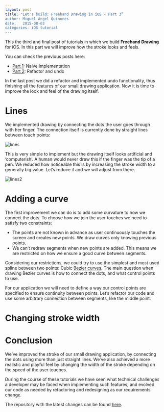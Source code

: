 ```yaml
---
layout: post
title: "Let's build: Freehand Drawing in iOS - Part 3”
author: Miguel Angel Quinones
date:   2015-08-03
categories: iOS tutorial
---
```


This the third and final post of tutorials in which we build **Freehand Drawing** for iOS. In this part we will improve how the stroke looks and feels.

You can check the previous posts here:
- [Part 1][post1]: Naive implementation
- [Part 2][post2]: Refactor and undo

In the last post we did a refactor and implemented undo functionality, thus finishing all the features of our small drawing application. Now it is time to improve the look and feel of the drawing itself.

# Lines

We implemented drawing by connecting the dots the user goes through with her finger. The connection itself is currently done by straight lines between touch points:

![lines]({{page.imgdir}}/lines.png)

This is very simple to implement but the drawing itself looks artificial and ‘computerish’. A human would never draw this if the finger was the tip of a pen. We reduced how noticeable this is by increasing the stroke width to a generally big value. Let’s reduce it and we will adjust from there.

![lines2]({{page.imgdir}}/lines2.png)

# Adding a curve

The first improvement we can do is to add some curvature to how we connect the dots. To choose how we join the user touches we need to satisfy two constraints:

- The points are not known in advance as user continuously touches the screen and creates new points. We draw curves only knowing previous points.
- We can’t redraw segments when new points are added. This means we are restricted on how we ensure a good curve between segments.

Considering our restrictions, we could try to use the simplest and most used spline between two points: Cubic [Bezier curves][bezier]. The main question when drawing Bezier curves is how to connect the dots, and what control points to use. 

For our application we will need to define a way our control points are specified to ensure continuity between points. Let’s refactor our code and use some arbitrary connection between segments, like the middle point.

# Changing stroke width

# Conclusion

We’ve improved the stroke of our small drawing application, by connecting the dots using more than just straight lines. We’ve also achieved a more realistic and playful feel by changing the width of the stroke depending on the speed of the user touches. 

During the course of these tutorials we have seen what technical challenges a developer may be faced when implementing such features, and evolved our code as needed by refactoring and redesigning as our requirements change.

The repository with the latest changes can be found [here][final].

[post1]: {{site.url}}/blog/2015/06/15/lets-build-freehand-drawing-in-ios-part-1
[post2]: {{site.url}}/blog/2015/06/29/lets-build-freehand-drawing-in-ios-part-2
[part1]: https://github.com/badoo/FreehandDrawing-iOS/tree/part1
[part2]: https://github.com/badoo/FreehandDrawing-iOS/tree/part2
[final]: https://github.com/badoo/FreehandDrawing-iOS
[bezier]: https://pomax.github.io/bezierinfo/

